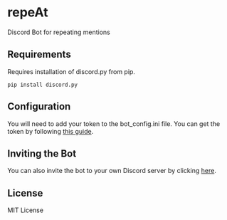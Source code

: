 # repeAt
Discord Bot for repeating mentions

## Requirements

Requires installation of discord.py from pip.

```
pip install discord.py
```

## Configuration

You will need to add your token to the bot_config.ini file. You can get the token by following [this guide](https://discordpy.readthedocs.io/en/latest/discord.html).

## Inviting the Bot

You can also invite the bot to your own Discord server by clicking [here](https://discordapp.com/api/oauth2/authorize?client_id=693420445789192282&permissions=75776&scope=bot). 

## License

MIT License
